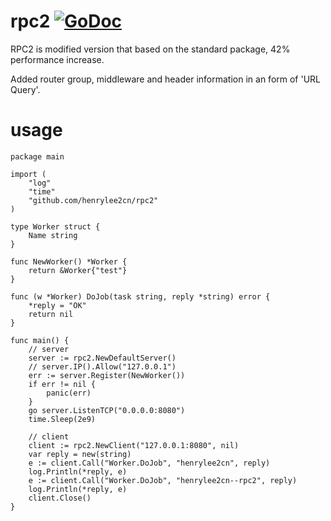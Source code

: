 # rpc2    [![GoDoc](https://godoc.org/github.com/tsuna/gohbase?status.png)](https://godoc.org/github.com/henrylee2cn/rpc2)

RPC2 is modified version that based on the standard package, 42% performance increase.

Added router group, middleware and header information in an form of 'URL Query'. 

# usage

```
package main

import (
    "log"
    "time"
    "github.com/henrylee2cn/rpc2"
)

type Worker struct {
    Name string
}

func NewWorker() *Worker {
    return &Worker{"test"}
}

func (w *Worker) DoJob(task string, reply *string) error {
    *reply = "OK"
    return nil
}

func main() {
    // server
    server := rpc2.NewDefaultServer()
    // server.IP().Allow("127.0.0.1")
    err := server.Register(NewWorker())
    if err != nil {
        panic(err)
    }
    go server.ListenTCP("0.0.0.0:8080")
    time.Sleep(2e9)

    // client
    client := rpc2.NewClient("127.0.0.1:8080", nil)
    var reply = new(string)
    e := client.Call("Worker.DoJob", "henrylee2cn", reply)
    log.Println(*reply, e)
    e := client.Call("Worker.DoJob", "henrylee2cn--rpc2", reply)
    log.Println(*reply, e)
    client.Close()
}

```
